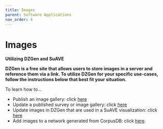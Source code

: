 ```yaml
---
title: Images
parent: Software Applications
nav_order: 4
---
```


# Images

**Utilizing DZGen and SuAVE**

**DZGen is a free site that allows users to store images in a server and reference them via a link. To utilize DZGen for your specific use-cases, follow the instructions below that best fit your situation.**

To learn how to...
- Publish an image gallery: click [here](https://suave-ucsd.github.io/SuAVE-Documentation/Publish_Gallery.html)
- Update a published survey or image gallery: click [here](https://suave-ucsd.github.io/SuAVE-Documentation/Update_Gallery.html)
- Update images in DZGen that are used in a SuAVE visualization: click [here](https://suave-ucsd.github.io/SuAVE-Documentation/Update_DZGen.html)
- Add images to a network generated from CorpusDB: click [here](https://suave-ucsd.github.io/SuAVE-Documentation/Bibliographic_Network_Images.html).
